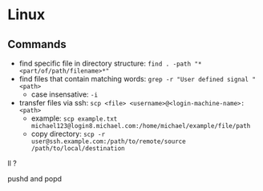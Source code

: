 # Linux

## Commands
- find specific file in directory structure: `find . -path "*<part/of/path/filename>*"`
- find files that contain matching words: `grep -r "User defined signal " <path>`
  - case insensative: `-i`
- transfer files via ssh: `scp <file> <username>@<login-machine-name>:<path>`
  - example: `scp example.txt michael123@login8.michael.com:/home/michael/example/file/path`
  - copy directory: `scp -r user@ssh.example.com:/path/to/remote/source /path/to/local/destination`

ll ?

pushd and popd
